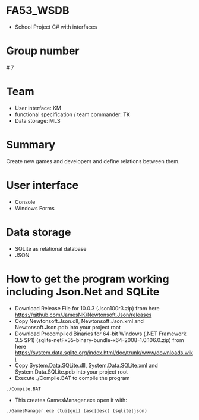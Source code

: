 # FA53_WSDB
- School Project C# with interfaces

# Group number
\# 7

# Team
- User interface: KM
- functional specification / team commander: TK
- Data storage: MLS

# Summary
Create new games and developers and define relations between them.

# User interface
- Console
- Windows Forms

# Data storage
- SQLite as relational database
- JSON

# How to get the program working including Json.Net and SQLite
- Download Release File for 10.0.3 (Json100r3.zip) from here https://github.com/JamesNK/Newtonsoft.Json/releases
- Copy Newtonsoft.Json.dll, Newtonsoft.Json.xml and Newtonsoft.Json.pdb into your project root
- Download Precompiled Binaries for 64-bit Windows (.NET Framework 3.5 SP1) (sqlite-netFx35-binary-bundle-x64-2008-1.0.106.0.zip) from here https://system.data.sqlite.org/index.html/doc/trunk/www/downloads.wiki
- Copy System.Data.SQLite.dll, System.Data.SQLite.xml and System.Data.SQLite.pdb into your project root
- Execute ./Compile.BAT to compile the program
```
./Compile.BAT
```
- This creates GamesManager.exe open it with:
```
./GamesManager.exe (tui|gui) (asc|desc) (sqlite|json)
```
